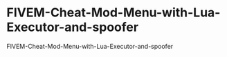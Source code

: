 # FIVEM-Cheat-Mod-Menu-with-Lua-Executor-and-spoofer
FIVEM-Cheat-Mod-Menu-with-Lua-Executor-and-spoofer
